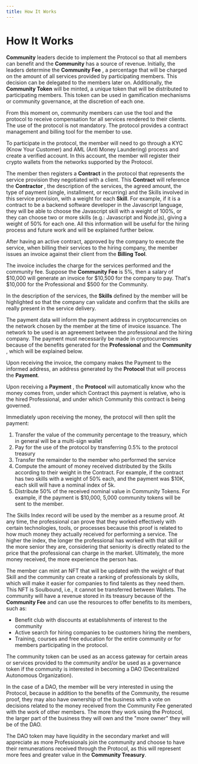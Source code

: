 ```yaml
---
title: How It Works
---
```


# How It Works

**Community** leaders decide to implement the Protocol so that all members can benefit and the **Community** has a source of revenue. Initially, the leaders determine the **Community Fee** , a percentage that will be charged on the amount of all services provided by participating members. This decision can be delegated to the members later on. Additionally, the **Community Token** will be minted, a unique token that will be distributed to participating members. This token can be used in gamification mechanisms or community governance, at the discretion of each one.

From this moment on, community members can use the tool and the protocol to receive compensation for all services rendered to their clients. The use of the protocol is not mandatory. The protocol provides a contract management and billing tool for the member to use.

To participate in the protocol, the member will need to go through a KYC (Know Your Customer) and AML (Anti Money Laundering) process and create a verified account. In this account, the member will register their crypto wallets from the networks supported by the Protocol.

The member then registers a **Contract** in the protocol that represents the service provision they negotiated with a client. This **Contract** will reference the **Contractor** , the description of the services, the agreed amount, the type of payment (single, installment, or recurring) and the Skills involved in this service provision, with a weight for each **Skill**. For example, if it is a contract to be a backend software developer in the Javascript language, they will be able to choose the Javascript skill with a weight of 100%, or they can choose two or more skills (e.g.: Javascript and Node.js), giving a weight of 50% for each one. All this information will be useful for the hiring process and future work and will be explained further below.

After having an active contract, approved by the company to execute the service, when billing their services to the hiring company, the member issues an invoice against their client from the **Billing Tool**.

The invoice includes the charge for the services performed and the community fee. Suppose the **Community Fee** is 5%, then a salary of $10,000 will generate an invoice for $10,500 for the company to pay. That's $10,000 for the Professional and $500 for the Community.

In the description of the services, the **Skills** defined by the member will be highlighted so that the company can validate and confirm that the skills are really present in the service delivery.

The payment data will inform the payment address in cryptocurrencies on the network chosen by the member at the time of invoice issuance. The network to be used is an agreement between the professional and the hiring company. The payment must necessarily be made in cryptocurrencies because of the benefits generated for the **Professional** and the **Community** , which will be explained below.

Upon receiving the invoice, the company makes the Payment to the informed address, an address generated by the **Protocol** that will process the **Payment**.

Upon receiving a **Payment** , the **Protocol** will automatically know who the money comes from, under which Contract this payment is relative, who is the hired Professional, and under which Community this contract is being governed.

Immediately upon receiving the money, the protocol will then split the payment:

1. Transfer the value of the community percentage to the treasury, which in general will be a multi-sign wallet
2. Pay for the use of the protocol by transferring 0.5% to the protocol treasury
3. Transfer the remainder to the member who performed the service
4. Compute the amount of money received distributed by the Skills according to their weight in the Contract. For example, if the contract has two skills with a weight of 50% each, and the payment was $10K, each skill will have a nominal index of 5k.
5. Distribute 50% of the received nominal value in Community Tokens. For example, if the payment is $10,000, 5,000 community tokens will be sent to the member.

The Skills Index record will be used by the member as a resume proof. At any time, the professional can prove that they worked effectively with certain technologies, tools, or processes because this proof is related to how much money they actually received for performing a service. The higher the index, the longer the professional has worked with that skill or the more senior they are, considering that seniority is directly related to the price that the professional can charge in the market. Ultimately, the more money received, the more experience the person has.

The member can mint an NFT that will be updated with the weight of that Skill and the community can create a ranking of professionals by skills, which will make it easier for companies to find talents as they need them. This NFT is Soulbound, i.e., it cannot be transferred between Wallets. The community will have a revenue stored in its treasury because of the **Community Fee** and can use the resources to offer benefits to its members, such as:

- Benefit club with discounts at establishments of interest to the community
- Active search for hiring companies to be customers hiring the members,
- Training, courses and free education for the entire community or for members participating in the protocol.

The community token can be used as an access gateway for certain areas or services provided to the community and/or be used as a governance token if the community is interested in becoming a DAO (Decentralized Autonomous Organization).

In the case of a DAO, the member will be very interested in using the Protocol, because in addition to the benefits of the Community, the resume proof, they may also have ownership of the business with a vote on decisions related to the money received from the Community Fee generated with the work of other members. The more they work using the Protocol, the larger part of the business they will own and the "more owner" they will be of the DAO.

The DAO token may have liquidity in the secondary market and will appreciate as more Professionals join the community and choose to have their remunerations received through the Protocol, as this will represent more fees and greater value in the **Community Treasury**.